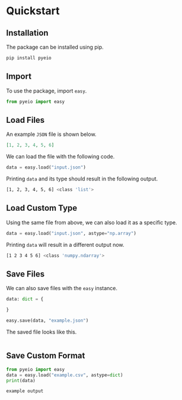 # Quickstart

## Installation

The package can be installed using pip.

```bash
pip install pyeio
```

## Import

To use the package, import `easy`.

```python
from pyeio import easy
```

## Load Files

An example `JSON` file is shown below.

```json
[1, 2, 3, 4, 5, 6]
```

We can load the file with the following code.

```python
data = easy.load("input.json")
```

Printing `data` and its type should result in the following output.

```bash
[1, 2, 3, 4, 5, 6] <class 'list'>
```

## Load Custom Type

Using the same file from above, we can also load it as a specific type.

```python
data = easy.load("input.json", astype="np.array")
```

Printing `data` will result in a different output now.


```bash
[1 2 3 4 5 6] <class 'numpy.ndarray'>
```


## Save Files

We can also save files with the `easy` instance. 

```python
data: dict = {

}

easy.save(data, "example.json")
```

The saved file looks like this.

```json

```


## Save Custom Format


```python
from pyeio import easy
data = easy.load("example.csv", astype=dict)
print(data)
```


```python
example output
```
